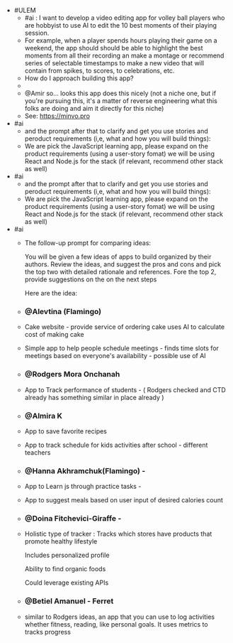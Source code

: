 - #ULEM
	- #ai : I want to develop a video editing app for volley ball players who are hobbyist to use AI to edit the 10 best moments of their playing session.
	- For example, when a player spends hours playing their game on a weekend, the app should should be able to highlight the best moments from all their recording an make a montage or recommend series of selectable timestamps to make a new video that will contain from spikes, to scores, to celebrations, etc.
	- How do I approach building this app?
	-
	- @Amir so... looks this app does this nicely (not a niche one, but if you're pursuing this, it's a matter of reverse engineering what this folks are doing and aim it directly for this niche)
	- See: https://minvo.pro
- #ai
	- and the prompt after that to clarify and get you use stories and peroduct requirements (i,e, what and how you will build things):
	- We are pick the JavaScript learning app, please expand on the product requirements (using a user-story fomat) we will be using React and Node.js for the stack (if relevant, recommend other stack as well)
- #ai
	- and the prompt after that to clarify and get you use stories and peroduct requirements (i,e, what and how you will build things):
	- We are pick the JavaScript learning app, please expand on the product requirements (using a user-story fomat) we will be using React and Node.js for the stack (if relevant, recommend other stack as well)
- #ai
	- The follow-up prompt for comparing ideas:
	  
	  You will be given a few ideas of apps to build organized by their authors. Review the ideas, and suggest the pros and cons and pick the top two with detailed rationale and references. Fore the top 2, provide suggestions on the on the next steps
	  
	  Here are the idea:
	- ### @Alevtina (Flamingo)
	- Cake website - provide service of ordering cake uses AI to calculate cost of making cake
	- Simple app to help people schedule meetings - finds time slots for meetings based on everyone's availability - possible use of AI
	- ### @Rodgers Mora Onchanah
	- App to Track performance of students - ( Rodgers checked and CTD already has something similar in place already )
	- ### @Аlmira K
	- App to save favorite recipes
	- App to track schedule for kids activities after school - different teachers
	- ### @Hanna Akhramchuk(Flamingo) -
	- App to Learn js through practice tasks -
	- App to suggest meals based on user input of desired calories count
	- ### @Doina Fitchevici-Giraffe -
	- Holistic type of tracker : Tracks which stores have products that promote healthy lifestyle
	  
	  Includes personalized profile
	  
	  Ability to find organic foods
	  
	  Could leverage existing APIs
	- ### @Betiel Amanuel - Ferret
	- similar to Rodgers ideas, an app that you can use to log activities whether fitness, reading, like personal goals. It uses metrics to tracks progress